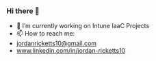 ### Hi there 👋

<!--
**gosulol/gosulol** is a ✨ _special_ ✨ repository because its `README.md` (this file) appears on your GitHub profile.

Here are some ideas to get you started:

-->

- 🔭 I’m currently working on Intune IaaC Projects
- 📫 How to reach me: 
- jordanricketts10@gmail.com
- www.linkedin.com/in/jordan-ricketts10


<!--
- 👯 I’m looking to collaborate on ...
- 🤔 I’m looking for help with ...
- 💬 Ask me about ...
- 📫 How to reach me: ...
- 😄 Pronouns: ...
- ⚡ Fun fact: ...
-->
